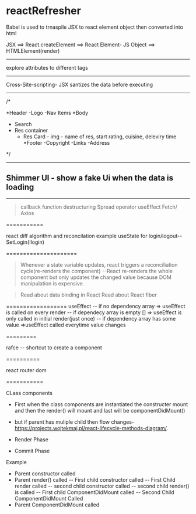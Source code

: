 # reactRefresher

Babel is used to trnaspile JSX to react element object then converted into html

JSX ==> React.createElement ==> React Element- JS Object ==> HTMLElement(render)

---

explore attributes to different tags

---

Cross-Site-scripting- JSX santizes the data before executing

---

/\*

*Header
-Logo
-Nav Items
*Body

- Search
- Res container
  - Res Card - img - name of res, start rating, cuisine, deleviry time
    \*Footer
    -Copyright
    -Links
    -Address

\*/

---

## Shimmer UI - show a fake Ui when the data is loading

---

> callback function
> destructuring
> Spread operator
> useEffect
> Fetch/ Axios

===========

react diff algorithm and reconcilation example useState for login/logout-- SetLogin(!login)

=====================

> Whenever a state variable updates, react triggers a reconciliation cycle(re-renders the component)
> --React re-renders the whole component but only updates the changed value because DOM manipulation is expensive.

> Read about data binding in React
> Read about React fiber

==================
useEffect
-- if no dependency array => useEffect is called on every render
-- if dependecy array is empty [] => useEffect is only called in initial render(just once)
-- if dependency array has some value =>useEffect called everytime value changes

=========

rafce -- shortcut to create a component

==========

<Link>  react router dom

===========

CLass components

- First when the class components are instantiated the constructer mount and then the render()
  will mount and last will be componentDidMount()

- but if parent has muliple child then flow changes- https://projects.wojtekmaj.pl/react-lifecycle-methods-diagram/.

- Render Phase
- Commit Phase

Example

- Parent constructor called
- Parent render() called
  -- First child constructor called
  -- First Child render called
  -- second child constructor called
  -- second child render() is called
  -- First child ComponentDidMount called
  -- Second Child ComponentDidMount Called
- Parent ComponentDidMount called
